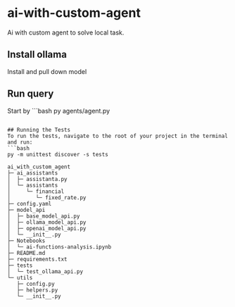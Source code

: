 # ai-with-custom-agent
Ai with custom agent to solve local task.

## Install ollama
Install and pull down model

## Run query 
Start by ```bash
py agents/agent.py
```

## Running the Tests
To run the tests, navigate to the root of your project in the terminal and run:
```bash
py -m unittest discover -s tests
```

```
ai_with_custom_agent
├─ ai_assistants
│  ├─ assistanta.py
│  └─ assistants
│     └─ financial
│        └─ fixed_rate.py
├─ config.yaml
├─ model_api
│  ├─ base_model_api.py
│  ├─ ollama_model_api.py
│  ├─ openai_model_api.py
│  └─ __init__.py
├─ Notebooks
│  └─ ai-functions-analysis.ipynb
├─ README.md
├─ requirements.txt
├─ tests
│  └─ test_ollama_api.py
└─ utils
   ├─ config.py
   ├─ helpers.py
   └─ __init__.py
